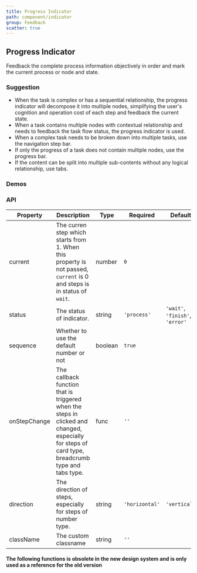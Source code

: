 ```yaml
---
title: Progress Indicator
path: component/indicator
group: Feedback
scatter: true
---
```


## Progress Indicator

Feedback the complete process information objectively in order and mark the current process or node and state.

### Suggestion

- When the task is complex or has a sequential relationship, the progress indicator will decompose it into multiple nodes, simplifying the user's cognition and operation cost of each step and feedback the current state.
- When a task contains multiple nodes with contextual relationship and needs to feedback the task flow status, the progress indicator is used.
- When a complex task needs to be broken down into multiple tasks, use the navigation step bar.
- If only the progress of a task does not contain multiple nodes, use the progress bar.
- If the content can be split into multiple sub-contents without any logical relationship, use tabs.

### Demos

<!-- demo-slot-1 -->
<!-- demo-slot-2 -->
<!-- demo-slot-3 -->

### API

| Property     | Description                                                                                                                                      | Type    | Required       | Default                         | Alternative |
| ------------ | ------------------------------------------------------------------------------------------------------------------------------------------------ | ------- | -------------- | ------------------------------- | ----------- |
| current      | The curren step which starts from 1. When this property is not passed, `current` is 0 and steps is in status of `wait`.                          | number  | `0`            |                                 |
| status       | The status of indicator.                                                                                                                         | string  | `'process'`    | `'wait'`, `'finish'`, `'error'` |
| sequence     | Whether to use the default number or not                                                                                                         | boolean | `true`         |                                 |
| onStepChange | The callback function that is triggered when the steps in clicked and changed, especially for steps of card type, breadcrumb type and tabs type. | func    | `''`           |                                 |
| direction    | The direction of steps, especially for steps of number type.                                                                                     | string  | `'horizontal'` | `'vertical'`                    |
| className    | The custom classname                                                                                                                             | string  | `''`           |

#### The following functions is obsolete in the new design system and is only used as a reference for the old version

<!-- demo-slot-4 -->
